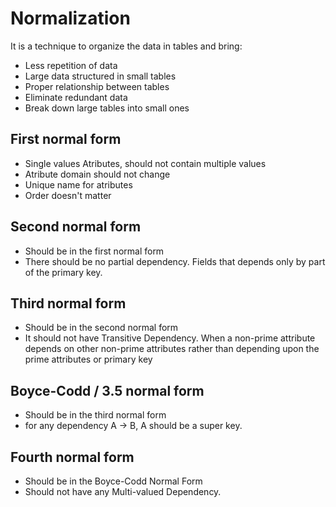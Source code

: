 # Normalization

It is a technique to organize the data in tables and bring:
- Less repetition of data
- Large data structured in small tables
- Proper relationship between tables
- Eliminate redundant data
- Break down large tables into small ones

## First normal form
- Single values Atributes, should not contain multiple values
- Atribute domain should not change
- Unique name for atributes
- Order doesn't matter

## Second normal form
- Should be in the first normal form
- There should be no partial dependency. Fields that depends only by part of the primary key.

## Third normal form
- Should be in the second normal form
- It should not have Transitive Dependency. When a non-prime attribute depends on other non-prime attributes rather than depending upon the prime attributes or primary key

## Boyce-Codd / 3.5 normal form
- Should be in the third normal form
- for any dependency A -> B, A should be a super key.

## Fourth normal form
- Should be in the Boyce-Codd Normal Form
- Should not have any Multi-valued Dependency.
